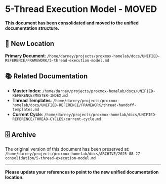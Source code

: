 # 5-Thread Execution Model - MOVED

**This document has been consolidated and moved to the unified documentation structure.**

## 📍 New Location
**Primary Document**: `/home/darney/projects/proxmox-homelab/docs/UNIFIED-REFERENCE/FRAMEWORK/5-thread-execution-model.md`

## 📚 Related Documentation
- **Master Index**: `/home/darney/projects/proxmox-homelab/docs/UNIFIED-REFERENCE/MASTER-INDEX.md`
- **Thread Templates**: `/home/darney/projects/proxmox-homelab/docs/UNIFIED-REFERENCE/FRAMEWORK/thread-handoff-templates.md`
- **Current Cycle**: `/home/darney/projects/proxmox-homelab/docs/UNIFIED-REFERENCE/THREAD-CYCLES/current-cycle.md`

## 🗄️ Archive
The original version of this document has been preserved at:
`/home/darney/projects/proxmox-homelab/docs/ARCHIVE/2025-08-27-consolidation/5-thread-execution-model.md`

---

**Please update your references to point to the new unified documentation location.**